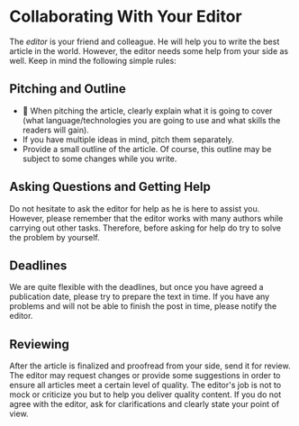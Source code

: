 # Collaborating With Your Editor

The *editor* is your friend and colleague. He will help you to write the best article in the world. However, the editor needs some help from your side as well. Keep in mind the following simple rules:

## Pitching and Outline

* :microphone: When pitching the article, clearly explain what it is going to cover (what language/technologies you are going to use and what skills the readers will gain).
* If you have multiple ideas in mind, pitch them separately.
* Provide a small outline of the article. Of course, this outline may be subject to some changes while you write.

## Asking Questions and Getting Help

Do not hesitate to ask the editor for help as he is here to assist you. However, please remember that the editor works with many authors while carrying out other tasks. Therefore, before asking for help do try to solve the problem by yourself.

## Deadlines

We are quite flexible with the deadlines, but once you have agreed a publication date, please try to prepare the text in time. If you have any problems and will not be able to finish the post in time, please notify the editor.

## Reviewing

After the article is finalized and proofread from your side, send it for review. The editor may request changes or provide some suggestions in order to ensure all articles meet a certain level of quality. The editor's job is not to mock or criticize you but to help you deliver quality content. If you do not agree with the editor, ask for clarifications and clearly state your point of view.